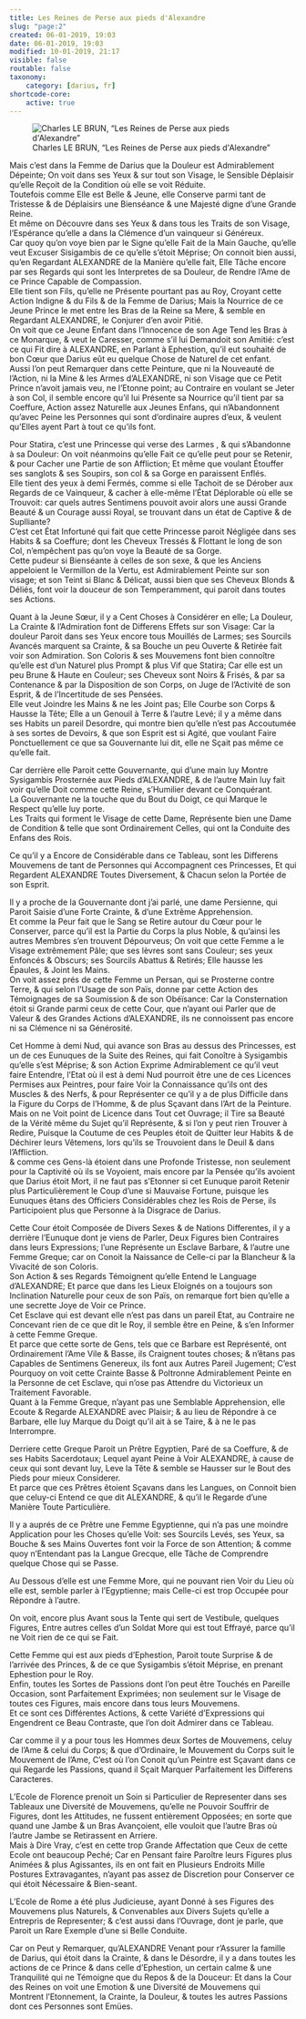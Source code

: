 ```yaml
---
title: Les Reines de Perse aux pieds d'Alexandre
slug: "page:2"
created: 06-01-2019, 19:03
date: 06-01-2019, 19:03
modified: 10-01-2019, 21:17
visible: false
routable: false
taxonomy:
    category: [darius, fr]
shortcode-core:
    active: true
---
```

<figure><picture>
<source
sizes="(max-width: 767px) 98vw, (min-width: 959px) 50vw, 86vw"
srcset="
/user/sites/docs/pages/01.home/02.versailles/01.palais/02.darius/01.felibien/darius-280.webp 280w,
/user/sites/docs/pages/01.home/02.versailles/01.palais/02.darius/01.felibien/darius-380.webp 380w,
/user/sites/docs/pages/01.home/02.versailles/01.palais/02.darius/01.felibien/darius-480.webp 480w,
/user/sites/docs/pages/01.home/02.versailles/01.palais/02.darius/01.felibien/darius-640.webp 640w,
/user/sites/docs/pages/01.home/02.versailles/01.palais/02.darius/01.felibien/darius-840.webp 840w,
/user/sites/docs/pages/01.home/02.versailles/01.palais/02.darius/01.felibien/darius-1280.webp 1280w,
/user/sites/docs/pages/01.home/02.versailles/01.palais/02.darius/01.felibien/darius-1600.webp 1600w,
/user/sites/docs/pages/01.home/02.versailles/01.palais/02.darius/01.felibien/darius-1920.webp 1920w"
type="image/webp" />
<img
src="/user/sites/docs/pages/01.home/02.versailles/01.palais/02.darius/01.felibien/darius-840.jpg" title="Charles LE BRUN, “Les Reines de Perse aux pieds d'Alexandre”" alt="Charles LE BRUN, “Les Reines de Perse aux pieds d'Alexandre”" class="class-80-img"
sizes="(max-width: 767px) 98vw, (min-width: 959px) 50vw, 86vw"
srcset="
/user/sites/docs/pages/01.home/02.versailles/01.palais/02.darius/01.felibien/darius-280.jpg 280w,
/user/sites/docs/pages/01.home/02.versailles/01.palais/02.darius/01.felibien/darius-380.jpg 380w,
/user/sites/docs/pages/01.home/02.versailles/01.palais/02.darius/01.felibien/darius-480.jpg 480w,
/user/sites/docs/pages/01.home/02.versailles/01.palais/02.darius/01.felibien/darius-640.jpg 640w,
/user/sites/docs/pages/01.home/02.versailles/01.palais/02.darius/01.felibien/darius-840.jpg 840w,
/user/sites/docs/pages/01.home/02.versailles/01.palais/02.darius/01.felibien/darius-1280.jpg 1280w,
/user/sites/docs/pages/01.home/02.versailles/01.palais/02.darius/01.felibien/darius-1600.jpg 1600w,
/user/sites/docs/pages/01.home/02.versailles/01.palais/02.darius/01.felibien/darius-1920.jpg 1920w">
</picture><figcaption>Charles LE BRUN, “Les Reines de Perse aux pieds d'Alexandre”</figcaption></figure>

Mais c’est dans la Femme de Darius que la Douleur est Admirablement Dépeinte; 
On voit dans ses Yeux & sur tout son Visage, le Sensible Déplaisir qu’elle Reçoit de la Condition où elle se voit Réduite.  
Toutefois comme Elle est Belle & Jeune, 
elle Conserve parmi tant de Tristesse & de Déplaisirs une Bienséance & une Majesté digne d’une Grande Reine.  
Et même on Découvre dans ses Yeux & dans tous les Traits de son Visage, l’Espérance qu’elle a dans la Clémence d’un vainqueur si Généreux.   
Car quoy qu’on voye bien par le Signe qu’elle Fait de la Main Gauche, qu’elle veut Excuser Sisigambis de ce qu’elle s’étoit Méprise; 
On connoit bien aussi, qu’en Regardant ALEXANDRE de la Manière qu’elle fait, Elle Tâche encore par ses Regards qui sont les Interpretes de sa Douleur, de Rendre l’Ame de ce Prince Capable de Compassion.  
Elle tient son Fils, qu’elle ne Présente pourtant pas au Roy, Croyant cette Action Indigne & du Fils & de la Femme de Darius; 
Mais la Nourrice de ce Jeune Prince le met entre les Bras de la Reine sa Mere, & semble en Regardant ALEXANDRE, le Conjurer d’en avoir Pitié.  
On voit que ce Jeune Enfant dans l’Innocence de son Age Tend les Bras à ce Monarque, & veut le Caresser, comme s’il lui Demandoit son Amitié: 
c’est ce qui Fit dire à ALEXANDRE, en Parlant à Ephestion, qu’il eut souhaité de bon Cœur que Darius eût eu quelque Chose de Naturel de cet enfant.  
Aussi l’on peut Remarquer dans cette Peinture, que ni la Nouveauté de l’Action, ni la Mine & les Armes d’ALEXANDRE, ni son Visage que ce Petit Prince n’avoit jamais veu, ne l’Etonne point; 
au Contraire en voulant se Jeter à son Col, 
il semble encore qu’il lui Présente sa Nourrice qu’il tient par sa Coeffure, 
Action assez Naturelle aux Jeunes Enfans, qui n’Abandonnent qu’avec Peine les Personnes qui sont d’ordinaire aupres d’eux, & veulent qu’Elles ayent Part à tout ce qu’ils font.

Pour Statira, c’est une Princesse qui verse des Larmes , & qui s’Abandonne à sa Douleur: 
On voit néanmoins qu’elle Fait ce qu’elle peut pour se Retenir, & pour Cacher une Partie de son Affliction; 
Et même que voulant Étouffer ses sanglots & ses Soupirs, son col & sa Gorge en paraissent Enflés.  
Elle tient des yeux à demi Fermés, 
comme si elle Tachoit de se Dérober aux Regards de ce Vainqueur, & cacher à elle-même l’État Déplorable où elle se Trouvoit: 
car quels autres Sentimens pouvoit avoir alors une aussi Grande Beauté & un Courage aussi Royal, se trouvant dans un état de Captive & de Suplliante?  
C’est cet État Infortuné qui fait que cette Princesse paroit Négligée dans ses Habits & sa Coeffure; 
dont les Cheveux Tressés & Flottant le long de son Col, n’empêchent pas qu’on voye la Beauté de sa Gorge.  
Cette pudeur si Bienséante à celles de son sexe, & que les Anciens appeloient le Vermillon de la Vertu, est Admirablement Peinte sur son visage; 
et son Teint si Blanc & Délicat, aussi bien que ses Cheveux Blonds & Déliés, font voir la douceur de son Temperamment, qui paroit dans toutes ses Actions.

Quant à la Jeune Sœur, il y a Cent Choses à Considérer en elle; 
La Douleur, La Crainte & l’Admiration font de Differens Effets sur son Visage: 
Car la douleur Paroit dans ses Yeux encore tous Mouillés de Larmes; 
ses Sourcils Avancés marquent sa Crainte, 
& sa Bouche un peu Ouverte & Retirée fait voir son Admiration. 
Son Coloris & ses Mouvemens font bien connoître qu’elle est d’un Naturel plus Prompt & plus Vif que Statira; 
Car elle est un peu Brune & Haute en Couleur; 
ses Cheveux sont Noirs & Frisés, & par sa Contenance & par la Disposition de son Corps, on Juge de l’Activité de son Esprit, & de l’Incertitude de ses Pensées.  
Elle veut Joindre les Mains & ne les Joint pas; 
Elle Courbe son Corps & Hausse la Tête; 
Elle a un Genouil à Terre & l’autre Levé; 
il y a même dans ses Habits un pareil Desordre, qui montre bien qu’elle n’est pas Accoutumée à ses sortes de Devoirs, & que son Esprit est si Agité, que voulant Faire Ponctuellement ce que sa Gouvernante lui dit, elle ne Sçait pas même ce qu’elle fait.

Car derrière elle Paroit cette Gouvernante, qui d’une main luy Montre Sysigambis Prosternée aux Pieds d’ALEXANDRE, & de l’autre Main luy fait voir qu’elle Doit comme cette Reine, s’Humilier devant ce Conquérant.  
La Gouvernante ne la touche que du Bout du Doigt, ce qui Marque le Respect qu’elle luy porte.  
Les Traits qui forment le Visage de cette Dame, Représente bien une Dame de Condition & telle que sont Ordinairement Celles, qui ont la Conduite des Enfans des Rois.

Ce qu’il y a Encore de Considérable dans ce Tableau, sont les Differens Mouvemens de tant de Personnes qui Accompagnent ces Princesses, 
Et qui Regardent ALEXANDRE Toutes Diversement, & Chacun selon la Portée de son Esprit.

Il y a proche de la Gouvernante dont j’ai parlé, une dame Persienne, qui Paroit Saisie d’une Forte Crainte, & d’une Extrême Apprehension.  
Et comme la Peur fait que le Sang se Retire autour du Cœur pour le Conserver, parce qu’il est la Partie du Corps la plus Noble, & qu’ainsi les autres Membres s’en trouvent Dépourveus; On voit que cette Femme a le Visage extrêmement Pâle; que ses lèvres sont sans Couleur; ses yeux Enfoncés & Obscurs; ses Sourcils Abattus & Retirés; 
Elle hausse les Épaules, & Joint les Mains.  
On voit assez prés de cette Femme un Persan, 
qui se Prosterne contre Terre, & qui selon l’Usage de son Païs, donne par cette Action des Témoignages de sa Soumission & de son Obéïsance: 
Car la Consternation étoit si Grande parmi ceux de cette Cour, que n’ayant oui Parler que de Valeur & des Grandes Actions d’ALEXANDRE, ils ne connoissent pas encore ni sa Clémence ni sa Générosité.

Cet Homme à demi Nud, qui avance son Bras au dessus des Princesses, est un de ces Eunuques de la Suite des Reines, qui fait Conoître à Sysigambis qu’elle s’est Méprise; 
& son Action Exprime Admirablement ce qu’il veut faire Entendre, 
l’Etat où il est à demi Nud pourroit être une de ces Licences Permises aux Peintres, pour faire Voir la Connaissance qu’ils ont des Muscles & des Nerfs, & pour Représenter ce qu’il y a de plus Difficile dans la Figure du Corps de l’Homme, & de plus Sçavant dans l’Art de la Peinture. 
Mais on ne Voit point de Licence dans Tout cet Ouvrage; 
il Tire sa Beauté de la Vérité même du Sujet qu’il Représente, 
& si l’on y peut rien Trouver à Redire, Puisque la Coutume de ces Peuples étoit de Quitter leur Habits & de Déchirer leurs Vêtemens, lors qu’ils se Trouvoient dans le Deuil & dans l’Affliction.  
& comme ces Gens-là étoient dans une Profonde Tristesse, non seulement pour la Captivité où ils se Voyoient, mais encore par la Pensée qu’ils avoient que Darius étoit Mort, 
il ne faut pas s’Etonner si cet Eunuque paroit Retenir plus Particulièrement le Coup d’une si Mauvaise Fortune, puisque les Eunuques êtans des Officiers Considérables chez les Rois de Perse, ils Participoient plus que Personne à la Disgrace de Darius.

Cette Cour étoit Composée de Divers Sexes & de Nations Differentes, 
il y a derrière l’Eunuque dont je viens de Parler, Deux Figures bien Contraires dans leurs Expressions; 
l’une Représente un Esclave Barbare, 
& l’autre une Femme Greque; 
car on Conoit la Naissance de Celle-ci par la Blancheur & la Vivacité de son Coloris.  
Son Action & ses Regards Témoignent qu’elle Entend le Language d’ALEXANDRE; 
Et parce que dans les Lieux Eloignés on a toujours son Inclination Naturelle pour ceux de son Païs, 
on remarque fort bien qu’elle a une secrette Joye de Voir ce Prince.  
Cet Esclave qui est devant elle n’est pas dans un pareil Etat, 
au Contraire ne Concevant rien de ce que dit le Roy, 
il semble être en Peine, & s’en Informer à cette Femme Greque.  
Et parce que cette sorte de Gens, tels que ce Barbare est Représenté, ont Ordinairement l’Ame Vile & Basse, ils Craignent toutes choses; 
& n’êtans pas Capables de Sentimens Genereux, ils font aux Autres Pareil Jugement; 
C’est Pourquoy on voit cette Crainte Basse & Poltronne Admirablement Peinte en la Personne de cet Esclave, 
qui n’ose pas Attendre du Victorieux un Traitement Favorable.  
Quant à la Femme Greque, n’ayant pas une Semblable Apprehension, elle Ecoute & Regarde ALEXANDRE avec Plaisir; 
& au lieu de Répondre à ce Barbare, elle luy Marque du Doigt qu’il ait à se Taire, & à ne le pas Interrompre.

Derriere cette Greque Paroit un Prêtre Egyptien, Paré de sa Coeffure, & de ses Habits Sacerdotaux; 
Lequel ayant Peine à Voir ALEXANDRE, à cause de ceux qui sont devant luy, Leve la Tête & semble se Hausser sur le Bout des Pieds pour mieux Considerer.  
Et parce que ces Prêtres êtoient Sçavans dans les Langues, on Connoit bien que celuy-ci Entend ce que dit ALEXANDRE, & qu’il le Regarde d’une Manière Toute Particulière.

Il y a auprés de ce Prêtre une Femme Egyptienne, qui n’a pas une moindre Application pour les Choses qu’elle Voit: 
ses Sourcils Levés, ses Yeux, sa Bouche & ses Mains Ouvertes font voir la Force de son Attention; 
& comme quoy n’Entendant pas la Langue Grecque, elle Tâche de Comprendre quelque Chose qui se Passe.

Au Dessous d’elle est une Femme More, 
qui ne pouvant rien Voir du Lieu où elle est, semble parler à l’Egyptienne; 
mais Celle-ci est trop Occupée pour Répondre à l’autre.

On voit, encore plus Avant sous la Tente qui sert de Vestibule, quelques Figures, Entre autres celles d’un Soldat More qui est tout Effrayé, parce qu’il ne Voit rien de ce qui se Fait.

Cette Femme qui est aux pieds d’Ephestion, Paroit toute Surprise & de l’arrivée des Princes, & de ce que Sysigambis s’étoit Méprise, en prenant Ephestion pour le Roy.  
Enfin, toutes les Sortes de Passions dont l’on peut être Touchés en Pareille Occasion, sont Parfaitement Exprimées; 
non seulement sur le Visage de toutes ces Figures, mais encore dans tous leurs Mouvemens.  
Et ce sont ces Différentes Actions, & cette Variété d’Expressions qui Engendrent ce Beau Contraste, que l’on doit Admirer dans ce Tableau.

Car comme il y a pour tous les Hommes deux Sortes de Mouvemens, 
celuy de l’Ame & celui du Corps; & que d’Ordinaire, le Mouvement du Corps suit le Mouvement de l’Ame, 
C’est où l’on Conoit qu’un Peintre est Sçavant dans ce qui Regarde les Passions, quand il Sçait Marquer Parfaitement les Differens Caracteres.

L’Ecole de Florence prenoit un Soin si Particulier de Representer dans ses Tableaux une Diversité de Mouvemens, qu’elle ne Pouvoir Souffrir de Figures, dont les Attitudes, ne fussent entièrement Opposées; 
en sorte que quand une Jambe & un Bras Avançoient, elle vouloit que l’autre Bras où l’autre Jambe se Retirassent en Arriere.  
Mais à Dire Vray, c’est en cette trop Grande Affectation que Ceux de cette Ecole ont beaucoup Peché; 
Car en Pensant faire Paroître leurs Figures plus Animées & plus Agissantes, ils en ont fait en Plusieurs Endroits Mille Postures Extravagantes, n’ayant pas assez de Discretion pour Conserver ce qui étoit Nécessaire & Bien-seant.

L’Ecole de Rome a été plus Judicieuse, ayant Donné à ses Figures des Mouvemens plus Naturels, & Convenables aux Divers Sujets qu’elle a Entrepris de Representer; 
& c’est aussi dans l’Ouvrage, dont je parle, que Paroit un Rare Exemple d’une si Belle Conduite.

Car on Peut y Remarquer, qu’ALEXANDRE Venant pour r’Assurer la famille de Darius, qui étoit dans la Crainte, & dans le Désordre, il y a dans toutes les actions de ce Prince & dans celle d’Ephestion, un certain calme & une Tranquilité qui ne Témoigne que du Repos & de la Douceur: 
Et dans la Cour des Reines on voit une Emotion & une Diversité de Mouvemens qui Montrent l’Etonnement, la Crainte, la Douleur, & toutes les autres Passions dont ces Personnes sont Emües.